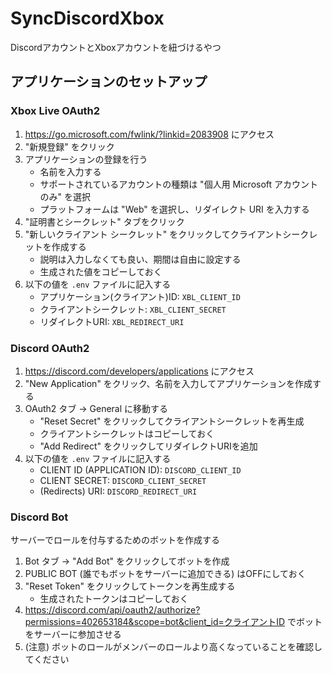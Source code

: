 # SyncDiscordXbox
DiscordアカウントとXboxアカウントを紐づけるやつ

## アプリケーションのセットアップ
### Xbox Live OAuth2
1. https://go.microsoft.com/fwlink/?linkid=2083908 にアクセス
2. "新規登録" をクリック
3. アプリケーションの登録を行う
   - 名前を入力する
   - サポートされているアカウントの種類は "個人用 Microsoft アカウントのみ" を選択
   - プラットフォームは "Web" を選択し、リダイレクト URI を入力する
4. "証明書とシークレット" タブをクリック
5. "新しいクライアント シークレット" をクリックしてクライアントシークレットを作成する
   - 説明は入力しなくても良い、期間は自由に設定する
   - 生成された値をコピーしておく
6. 以下の値を `.env` ファイルに記入する
   - アプリケーション(クライアント)ID: `XBL_CLIENT_ID`
   - クライアントシークレット: `XBL_CLIENT_SECRET`
   - リダイレクトURI: `XBL_REDIRECT_URI`

### Discord OAuth2
1. https://discord.com/developers/applications にアクセス
2. "New Application" をクリック、名前を入力してアプリケーションを作成する
3. OAuth2 タブ → General に移動する
   - "Reset Secret" をクリックしてクライアントシークレットを再生成
   - クライアントシークレットはコピーしておく
   - "Add Redirect" をクリックしてリダイレクトURIを追加
4. 以下の値を `.env` ファイルに記入する
   - CLIENT ID (APPLICATION ID): `DISCORD_CLIENT_ID`
   - CLIENT SECRET: `DISCORD_CLIENT_SECRET`
   - (Redirects) URI: `DISCORD_REDIRECT_URI`

### Discord Bot
サーバーでロールを付与するためのボットを作成する
1. Bot タブ → "Add Bot" をクリックしてボットを作成
2. PUBLIC BOT (誰でもボットをサーバーに追加できる) はOFFにしておく
3. "Reset Token" をクリックしてトークンを再生成する
   - 生成されたトークンはコピーしておく
4. https://discord.com/api/oauth2/authorize?permissions=402653184&scope=bot&client_id=クライアントID でボットをサーバーに参加させる
5. (注意) ボットのロールがメンバーのロールより高くなっていることを確認してください